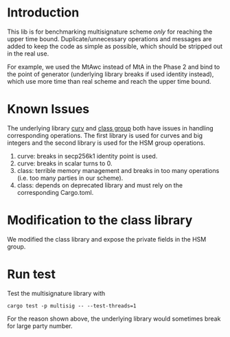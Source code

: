 # Introduction
This lib is for benchmarking multisignature scheme *only* for reaching the upper time bound.
Duplicate/unnecessary operations and messages are added to keep the code as simple as possible, which should be stripped out in the real use.

For example, we used the MtAwc instead of MtA in the Phase 2 and bind to the point of generator (underlying library breaks if used identity instead), which use more time than real scheme and reach the upper time bound.

# Known Issues
The underlying library [curv](https://github.com/ZenGo-X/curv) and [class group](https://github.com/ZenGo-X/class) both have issues in handling corresponding operations.
The first library is used for curves and big integers and the second library is used for the HSM group operations.

1. curve: breaks in secp256k1 identity point is used.
2. curve: breaks in scalar turns to 0.
3. class: terrible memory management and breaks in too many operations (i.e. too many parties in our scheme).
4. class: depends on deprecated library and must rely on the corresponding Cargo.toml.

# Modification to the class library
We modified the class library and expose the private fields in the HSM group.


# Run test
Test the multisignature library with 

`
    cargo test -p multisig -- --test-threads=1
`

For the reason shown above, the underlying library would sometimes break for large party number.